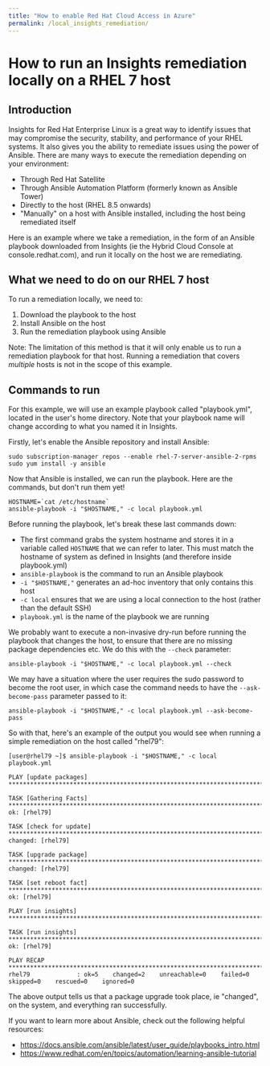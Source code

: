 ```yaml
---
title: "How to enable Red Hat Cloud Access in Azure"
permalink: /local_insights_remediation/
---
```


# How to run an Insights remediation locally on a RHEL 7 host

## Introduction

Insights for Red Hat Enterprise Linux is a great way to identify issues that may compromise the security, stability, and performance of your RHEL systems.  It also gives you the ability to remediate issues using the power of Ansible.  There are many ways to execute the remediation depending on your environment:

- Through Red Hat Satellite
- Through Ansible Automation Platform (formerly known as Ansible Tower)
- Directly to the host (RHEL 8.5 onwards)
- "Manually" on a host with Ansible installed, including the host being remediated itself

Here is an example where we take a remediation, in the form of an Ansible playbook downloaded from Insights (ie the Hybrid Cloud Console at console.redhat.com), and run it locally on the host we are remediating.

## What we need to do on our RHEL 7 host

To run a remediation locally, we need to:
1. Download the playbook to the host
2. Install Ansible on the host
3. Run the remediation playbook using Ansible

Note: The limitation of this method is that it will only enable us to run a remediation playbook for that host.  Running a remediation that covers _multiple_ hosts is not in the scope of this example.

## Commands to run

For this example, we will use an example playbook called "playbook.yml", located in the user's home directory.  Note that your playbook name will change according to what you named it in Insights.

Firstly, let's enable the Ansible repository and install Ansible:

```
sudo subscription-manager repos --enable rhel-7-server-ansible-2-rpms
sudo yum install -y ansible
```

Now that Ansible is installed, we can run the playbook.  Here are the commands, but don't run them yet!
```
HOSTNAME=`cat /etc/hostname`
ansible-playbook -i "$HOSTNAME," -c local playbook.yml

```

Before running the playbook, let's break these last commands down:
- The first command grabs the system hostname and stores it in a variable called `HOSTNAME` that we can refer to later.  This must match the hostname of system as defined in Insights (and therefore inside playbook.yml)
- `ansible-playbook` is the command to run an Ansible playbook
- `-i "$HOSTNAME,"` generates an ad-hoc inventory that only contains this host
- `-c local` ensures that we are using a local connection to the host (rather than the default SSH)
- `playbook.yml` is the name of the playbook we are running

We probably want to execute a non-invasive dry-run before running the playbook that changes the host, to ensure that there are no missing package dependencies etc.  We do this with the `--check` parameter:
```
ansible-playbook -i "$HOSTNAME," -c local playbook.yml --check
```

We may have a situation where the user requires the sudo password to become the root user, in which case the command needs to have the `--ask-become-pass` parameter passed to it:
```
ansible-playbook -i "$HOSTNAME," -c local playbook.yml --ask-become-pass
```

So with that, here's an example of the output you would see when running a simple remediation on the host called "rhel79":

```
[user@rhel79 ~]$ ansible-playbook -i "$HOSTNAME," -c local playbook.yml

PLAY [update packages] ****************************************************************************************************************

TASK [Gathering Facts] ****************************************************************************************************************
ok: [rhel79]

TASK [check for update] ***************************************************************************************************************
changed: [rhel79]

TASK [upgrade package] ****************************************************************************************************************
changed: [rhel79]

TASK [set reboot fact] ****************************************************************************************************************
ok: [rhel79]

PLAY [run insights] *******************************************************************************************************************

TASK [run insights] *******************************************************************************************************************
ok: [rhel79]

PLAY RECAP ****************************************************************************************************************************
rhel79             : ok=5    changed=2    unreachable=0    failed=0    skipped=0    rescued=0    ignored=0
```

The above output tells us that a package upgrade took place, ie "changed", on the system, and everything ran successfully.

If you want to learn more about Ansible, check out the following helpful resources:
- https://docs.ansible.com/ansible/latest/user_guide/playbooks_intro.html
- https://www.redhat.com/en/topics/automation/learning-ansible-tutorial
